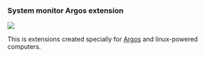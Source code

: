 <h3>System monitor Argos extension</h3>

<img src="http://i.imgur.com/HcIqehd.png">

This is extensions created specially for [Argos](https://github.com/p-e-w/argos) and linux-powered computers.

